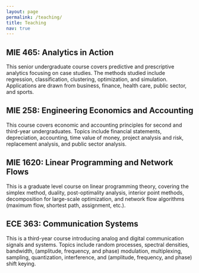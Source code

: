 ```yaml
---
layout: page
permalink: /teaching/
title: Teaching
nav: true
---
```





<div class="projects grid">

  <div class="grid-item">
        <div class="card-body">
          <h2 class="card-title">MIE 465: Analytics in Action</h2>
          <p class="card-text">
            This senior undergraduate course covers predictive and prescriptive analytics focusing on case studies. The methods studied include regression, classification, clustering, optimization, and simulation. Applications are drawn from business, finance, health care, public sector, and sports. 
          </p>
        </div>
  </div>
  <div class="grid-item">
        <div class="card-body">
          <h2 class="card-title">MIE 258: Engineering Economics and Accounting</h2>
          <p class="card-text">
            This course covers economic and accounting principles for second and third-year undergraduates. Topics include financial statements, depreciation, accounting, time value of money, project analysis and risk, replacement analysis, and public sector analysis.
          </p>
        </div>
  </div>
  <div class="grid-item">
        <div class="card-body">
          <h2 class="card-title">MIE 1620: Linear Programming and Network Flows</h2>
          <p class="card-text">
            This is a graduate level course on linear programming theory, covering the simplex method, duality, post-optimality analysis, interior point methods, decomposition for large-scale optimization, and network flow algorithms (maximum flow, shortest path, assignment, etc.).
          </p>
        </div>
  </div>
  <div class="grid-item">
        <div class="card-body">
          <h2 class="card-title">ECE 363: Communication Systems</h2>
          <p class="card-text">
            This is a third-year course introducing analog and digital communication signals and systems. Topics include random processes, spectral densities, bandwidth, (amplitude, frequency, and phase) modulation, multiplexing, sampling, quantization, interference, and (amplitude, frequency, and phase) shift keying. 
          </p>
        </div>
  </div>


</div>



